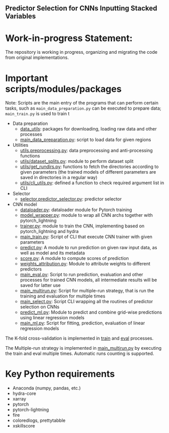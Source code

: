 Predictor Selection for CNNs Inputting Stacked Variables
---

# Work-in-progress Statement:
    
The repository is working in progress, organizing and migrating the code from original implementations. 

# Important scripts/modules/packages
Note: Scripts are the main entry of the programs that can perform certain tasks, such as `main_data_preparation.py` can be executed to prepare data; `main_train.py` is used to train t
- Data preparation
    - [data_utils](data_utils/readme.md): packages for downloading, loading raw data and other processes
    - [main_data_preparation.py](main_data_preparation.py): script to load data for given regions
- Utilities
  - [utils.preprocessing.py](utils/preprocessing.py): data preprocessing and anti-processing functions
  - [utils/dataset_splits.py](utils/dataset_splits.py): module to perform dataset split
  - [utils/get_rundirs.py](utils/get_rundirs.py): functions to fetch the directories according to given parameters (the trained models of different parameters are saved in directories in a regular way)
  - [utils/cli_utils.py](utils/cli_utils.py): defined a function to check required argument list in CLI
- Selector
  - [selector.predictor_selector.py](selector/predictor_selector.py): predictor selector
- CNN model
  - [dataloader.py](dataloader.py): dataloader module for Pytorch training
  - [model_wrapper.py](model_wrapper.py): module to wrap all CNN archs together with pytorch_lightning
  - [trainer.py](trainer.py): module to train the CNN, implementing based on pytorch_lightning and hydra
  - [main_train.py](main_train.py): Script of CLI that execute CNN trainer with given parameters
  - [predict.py](predict.py): A module to run prediction on given raw input data, as well as model and its metadata
  - [score.py](score.py): A module to compute scores of prediction
  - [weights_attribution.py](weights_attribution.py): Module to attribute weights to different predictors
  - [main_eval.py](main_eval.py): Script to run prediction, evaluation and other processes for trained CNN models, all intermediate results will be saved for latter use
  - [main_multirun.py](main_multirun.py): Script for multiple-run strategy, that is run the training and evaluation for multiple times
  - [main_select.py](main_select.py): Script CLI wrapping all the routines of predictor selection on CNNs
  - [predict_ml.py](predict_ml.py): Module to predict and combine grid-wise predictions using linear regression models
  - [main_ml.py](main_ml.py): Script for fitting, prediction, evaluation of linear regression models

The K-fold cross-validation is implemented in [train](main_train.py) and [eval](main_eval.py) processes. 

The Multiple-run strategy is implemented in [main_multirun.py](main_multirun.py) by executing the train and eval multiple times. Automatic runs counting is supported. 

# Key Python requirements
- Anaconda (numpy, pandas, etc.)
- hydra-core
- xarray
- pytorch
- pytorch-lightning  
- fire
- coloredlogs, prettytabble
- xskillscore

